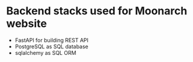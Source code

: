 # Backend stacks used for Moonarch website
- FastAPI for building REST API
- PostgreSQL as SQL database
- sqlalchemy as SQL ORM
